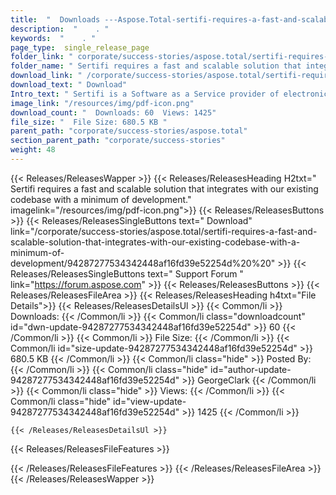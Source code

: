 ```yaml
---
title:  "  Downloads ---Aspose.Total-sertifi-requires-a-fast-and-scalable-solution-that-integrates-with-our-existing-codebase-with-a-minimum-of-development . " 
description:  "    . " 
keywords:  "    . " 
page_type:  single_release_page
folder_link: " corporate/success-stories/aspose.total/sertifi-requires-a-fast-and-scalable-solution-that-integrates-with-our-existing-codebase-with-a-minimum-of-development/"
folder_name: " Sertifi requires a fast and scalable solution that integrates with our existing codebase with a minimum of development."
download_link: " /corporate/success-stories/aspose.total/sertifi-requires-a-fast-and-scalable-solution-that-integrates-with-our-existing-codebase-with-a-minimum-of-development/94287277534342448af16fd39e52254d"
download_text: " Download"
Intro_text: " Sertifi is a Software as a Service provider of electronic signature solutions. W..."
image_link: "/resources/img/pdf-icon.png"
download_count: "  Downloads: 60  Views: 1425"
file_size: "  File Size: 680.5 KB "
parent_path: "corporate/success-stories/aspose.total"
section_parent_path: "corporate/success-stories"
weight: 48 
---
```


{{< Releases/ReleasesWapper >}}
  {{< Releases/ReleasesHeading H2txt=" Sertifi requires a fast and scalable solution that integrates with our existing codebase with a minimum of development." imagelink="/resources/img/pdf-icon.png">}}
  {{< Releases/ReleasesButtons >}}
    {{< Releases/ReleasesSingleButtons text=" Download" link="/corporate/success-stories/aspose.total/sertifi-requires-a-fast-and-scalable-solution-that-integrates-with-our-existing-codebase-with-a-minimum-of-development/94287277534342448af16fd39e52254d%20%20" >}}
    {{< Releases/ReleasesSingleButtons text=" Support Forum " link="https://forum.aspose.com" >}}
  {{< Releases/ReleasesButtons >}}
  {{< Releases/ReleasesFileArea >}}
    {{< Releases/ReleasesHeading h4txt="File Details">}}
    {{< Releases/ReleasesDetailsUl >}}
            {{< Common/li  >}} Downloads: {{< /Common/li >}} 
      {{< Common/li class="downloadcount" id="dwn-update-94287277534342448af16fd39e52254d" >}} 60 {{< /Common/li >}} 
      {{< Common/li  >}} File Size: {{< /Common/li >}} 
      {{< Common/li id="size-update-94287277534342448af16fd39e52254d" >}} 680.5 KB {{< /Common/li >}} 
      {{< Common/li  class="hide" >}} Posted By: {{< /Common/li >}} 
      {{< Common/li class="hide" id="author-update-94287277534342448af16fd39e52254d" >}} GeorgeClark {{< /Common/li >}} 
      {{< Common/li class="hide"  >}} Views: {{< /Common/li >}} 
      {{< Common/li class="hide" id="view-update-94287277534342448af16fd39e52254d" >}} 1425 {{< /Common/li >}} 

    {{< /Releases/ReleasesDetailsUl >}}

  {{< Releases/ReleasesFileFeatures >}}
      
  {{< /Releases/ReleasesFileFeatures >}}
 {{< /Releases/ReleasesFileArea >}}
{{< /Releases/ReleasesWapper >}}



